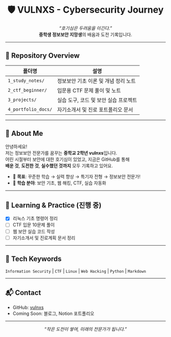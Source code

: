 <h1 align="center">🛡️ VULNXS - Cybersecurity Journey</h1>
<p align="center">
  <em>“호기심은 두려움을 이긴다.”</em><br>
  <strong>중학생 정보보안 지망생</strong>의 배움과 도전 기록입니다.
</p>

---

## 📂 Repository Overview

| 폴더명 | 설명 |
|--------|------|
| `1_study_notes/` | 정보보안 기초 이론 및 개념 정리 노트 |
| `2_ctf_beginner/` | 입문용 CTF 문제 풀이 및 노트 |
| `3_projects/` | 실습 도구, 코드 및 보안 실습 프로젝트 |
| `4_portfolio_docs/` | 자기소개서 및 진로 포트폴리오 문서 |

---

## 🚀 About Me

안녕하세요!  
저는 정보보안 전문가를 꿈꾸는 **중학교 2학년 vulnxs**입니다.  
어린 시절부터 보안에 대한 호기심이 있었고, 지금은 GitHub를 통해  
**배운 것**, **도전한 것**, **실수했던 것까지** 모두 기록하고 있어요.

- 🎯 **목표**: 꾸준한 학습 → 실력 향상 → 특기자 전형 → 정보보안 전문가!
- 📖 **학습 분야**: 보안 기초, 웹 해킹, CTF, 실습 자동화

---

## 🧩 Learning & Practice (진행 중)

- [x] 리눅스 기초 명령어 정리
- [ ] CTF 입문 10문제 풀이
- [ ] 웹 보안 실습 코드 작성
- [ ] 자기소개서 및 진로계획 문서 정리

---

## 🧠 Tech Keywords

`Information Security` | `CTF` | `Linux` | `Web Hacking` | `Python` | `Markdown`

---

## 📬 Contact

- GitHub: [vulnxs](https://github.com/vulnxs)
- Coming Soon: 블로그, Notion 포트폴리오

---

<p align="center"><em>“작은 도전이 쌓여, 미래의 전문가가 됩니다.”</em></p>
